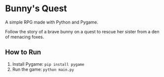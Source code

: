 # Bunny's Quest

A simple RPG made with Python and Pygame.

Follow the story of a brave bunny on a quest to rescue her sister from a den of menacing foxes.

## How to Run

1.  Install Pygame: `pip install pygame`
2.  Run the game: `python main.py`